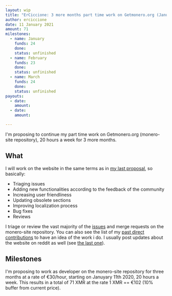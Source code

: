 ```yaml
---
layout: wip
title: "ErCiccione: 3 more months part time work on Getmonero.org (January-March)"
author: erciccione
date: 11 January 2021
amount: 71
milestones:
  - name: January
    funds: 24
    done: 
    status: unfinished
  - name: February
    funds: 23
    done: 
    status: unfinished
  - name: March
    funds: 24
    done:
    status: unfinished
payouts:
  - date:
    amount:
  - date:
    amount:

---
```


I'm proposing to continue my part time work on Getmonero.org (monero-site repository), 20 hours a week for 3 more months.

## What
I will work on the website in the same terms as in [my last proposal](https://ccs.getmonero.org/proposals/erciccione-website3.html), so basically:

- Triaging issues
- Adding new functionalities according to the feedback of the community
- Increasing user friendliness
- Updating obsolete sections
- Improving localization process
- Bug fixes
- Reviews

I triage or review the vast majority of the [issues](https://github.com/monero-project/monero-site/issues) and merge requests on the monero-site repository. You can also see the list of my [past direct contributions](https://github.com/monero-project/monero-site/pulls?q=is%3Apr+author%3Aerciccione) to have an idea of the work i do. I usually post updates about the website on reddit as well (see [the last one](https://www.reddit.com/r/Monero/comments/kl1zen/getmoneroorg_updated_new_faqs_new_workgroup_page/)).

## Milestones
I'm proposing to work as developer on the monero-site repository for three months at a rate of €30/hour, starting on Januyary 11th 2020, 20 hours a week. This results in a total of 71 XMR at the rate 1 XMR == €102 (10% buffer from current price).
